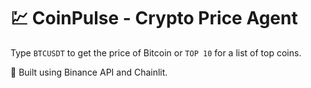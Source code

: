 # 💹 CoinPulse - Crypto Price Agent

Type `BTCUSDT` to get the price of Bitcoin or `TOP 10` for a list of top coins.

🚀 Built using Binance API and Chainlit.
